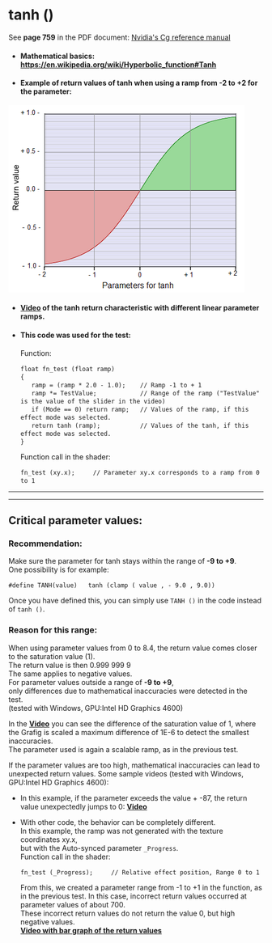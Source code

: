 # tanh ()

See **page 759** in the PDF document: [Nvidia's Cg reference manual](https://www.google.com.au/url?sa=t&rct=j&q=&esrc=s&source=web&cd=3&cad=rja&uact=8&ved=0ahUKEwj5qpif6rHTAhXLF5QKHQ6MCeAQFggwMAI&url=http%3A%2F%2Fdeveloper.download.nvidia.com%2Fcg%2FCg_3.1%2FCg-3.1_April2012_ReferenceManual.pdf&usg=AFQjCNHI5gaVpuvJH6ZO8bnX7BxJGKXr0A)

  - #### Mathematical basics: https://en.wikipedia.org/wiki/Hyperbolic_function#Tanh  
  
  - #### Example of return values of tanh when using a ramp from -2 to +2 for the parameter:  
   ![](image/tanh.png)

  - #### [Video](video/tanh.mp4?raw=true) of the tanh return characteristic with different linear parameter ramps.  
  - #### This code was used for the test:
     Function:
     ```` Code
     float fn_test (float ramp)
     {                
        ramp = (ramp * 2.0 - 1.0);    // Ramp -1 to + 1
        ramp *= TestValue;            // Range of the ramp ("TestValue" is the value of the slider in the video) 
        if (Mode == 0) return ramp;   // Values of the ramp, if this effect mode was selected.
        return tanh (ramp);           // Values of the tanh, if this effect mode was selected.
     }
     ````
     
     Function call in the shader:
     ```` Code
     fn_test (xy.x);     // Parameter xy.x corresponds to a ramp from 0 to 1
     ````
     
  ---
  ---
     
## Critical parameter values:

### Recommendation:
Make sure the parameter for tanh stays within the range of **-9 to +9**.  
One possibility is for example:
```` Code
#define TANH(value)   tanh (clamp ( value , - 9.0 , 9.0))
````
Once you have defined this, you can simply use `TANH ()` in the code instead of `tanh ()`.  
  

### Reason for this range:
When using parameter values from 0 to 8.4, the return value comes closer to the saturation value (1).  
The return value is then 0.999 999 9  
The same applies to negative values.  
For parameter values outside a range of **-9 to +9**,  
only differences due to mathematical inaccuracies were detected in the test.  
(tested with Windows, GPU:Intel HD Graphics 4600)  

In the **[Video](video/cirtic_values3.mp4?raw=true)** you can see the difference of the saturation value of 1, 
where the Grafig is scaled a maximum difference of 1E-6 to detect the smallest inaccuracies.  
The parameter used is again a scalable ramp, as in the previous test.

     
If the parameter values are too high, mathematical inaccuracies can lead to unexpected return values.
Some sample videos (tested with Windows, GPU:Intel HD Graphics 4600):

   - In this example, if the parameter exceeds the value + -87, the return value unexpectedly jumps to 0:
   **[Video](video/cirtic_values1.mp4?raw=true)**  
     
   - With other code, the behavior can be completely different.  
     In this example, the ramp was not generated with the texture coordinates xy.x,  
     but with the Auto-synced parameter `_Progress`.  
          Function call in the shader:
     ```` Code
     fn_test (_Progress);     // Relative effect position, Range 0 to 1
     ````
     From this, we created a parameter range from -1 to +1 in the function, as in the previous test.
     In this case, incorrect return values occurred at parameter values of about 700.  
     These incorrect return values do not return the value 0, but high negative values.  
        **[Video with bar graph of the return values](video/cirtic_values2.mp4?raw=true)**

